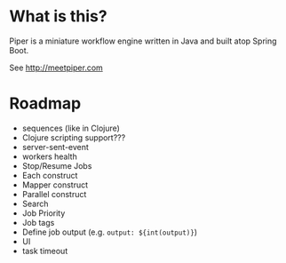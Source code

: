 # What is this?

Piper is a miniature workflow engine written in Java and built atop Spring Boot. 

See http://meetpiper.com

# Roadmap

- sequences (like in Clojure)
- Clojure scripting support???
- server-sent-event
- workers health
- Stop/Resume Jobs
- Each construct
- Mapper construct
- Parallel construct
- Search
- Job Priority
- Job tags
- Define job output (e.g. `output: ${int(output)}`)
- UI
- task timeout
